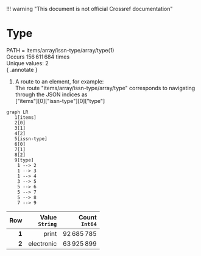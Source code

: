 !!! warning "This document is not official Crossref documentation"
# Type
PATH = items/array/issn-type/array/type(1)  
Occurs 156 611 684 times  
Unique values: 2  
{ .annotate }

1. A route to an element, for example:  
   The route "items/array/issn-type/array/type" corresponds to navigating through the JSON indices as  
   ["items"][0]["issn-type"][0]["type"]  

```mermaid
graph LR
   1[items]
   2[0]
   3[1]
   4[2]
   5[issn-type]
   6[0]
   7[1]
   8[2]
   9[type]
    1 --> 2
    1 --> 3
    1 --> 4
    3 --> 5
    5 --> 6
    5 --> 7
    5 --> 8
    7 --> 9
```

| **Row** | **Value**<br>`String` | **Count**<br>`Int64` |
|--------:|----------------------:|---------------------:|
| **1**   | print                 | 92 685 785           |
| **2**   | electronic            | 63 925 899           |

